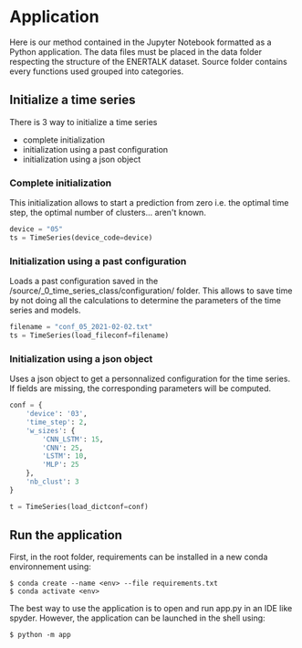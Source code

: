 # Application

Here is our method contained in the Jupyter Notebook formatted as a Python application.
The data files must be placed in the data folder respecting the structure of the ENERTALK dataset.
Source folder contains every functions used grouped into categories.


## Initialize a time series

There is 3 way to initialize a time series

- complete initialization
- initialization using a past configuration
- initialization using a json object


### Complete initialization

This initialization allows to start a prediction from zero i.e. the optimal time step, the optimal number of clusters... aren't known.

```python
device = "05"
ts = TimeSeries(device_code=device)
```


### Initialization using a past configuration

Loads a past configuration saved in the /source/\_0\_time_series\_class/configuration/ folder. This allows to save time by not doing all the calculations to determine the parameters of the time series and models.

```python
filename = "conf_05_2021-02-02.txt"
ts = TimeSeries(load_fileconf=filename)
```


### Initialization using a json object

Uses a json object to get a personnalized configuration for the time series. If fields are missing, the corresponding parameters will be computed.

```python
conf = {
    'device': '03',
    'time_step': 2,
    'w_sizes': {
        'CNN_LSTM': 15, 
        'CNN': 25, 
        'LSTM': 10, 
        'MLP': 25
    },
    'nb_clust': 3
}

t = TimeSeries(load_dictconf=conf)
```

## Run the application

First, in the root folder, requirements can be installed in a new conda environnement using:

	$ conda create --name <env> --file requirements.txt
	$ conda activate <env>

The best way to use the application is to open and run app.py in an IDE like spyder.
However, the application can be launched in the shell using:

	$ python -m app

